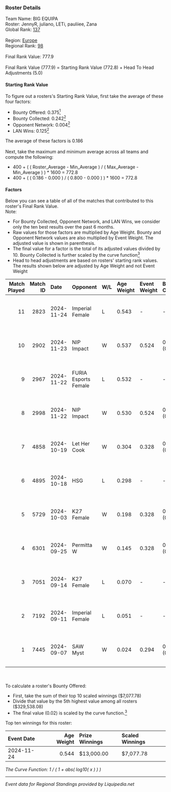### Roster Details<br />
Team Name: BIG EQUIPA<br />
Roster: JennyR, juliano, LETi, pauliiee, Zana<br />
Global Rank: [137](../standings_global.md)<br />
<br />
Region: [Europe]( ../standings_europe.md)<br />
Regional Rank: [98]( ../standings_europe.md)<br />
<br />
Final Rank Value:  777.9<br />
<br />
Final Rank Value (777.9) = Starting Rank Value (772.8) + Head To Head Adjustments (5.0)<br />

#### Starting Rank Value<br />
To figure out a rosters's Starting Rank Value, first take the average of these four factors:<br />
- Bounty Offered: 0.375[<sup>1</sup>](#table2)
- Bounty Collected: 0.242[<sup>2</sup>](#table1)
- Opponent Network: 0.004[<sup>2</sup>](#table1)
- LAN Wins: 0.125[<sup>2</sup>](#table1)

The average of these factors is 0.186<br />
<br />
Next, take the maximum and minimum average across all teams and compute the following:<br />
- 400 + ( ( Roster_Average - Min_Average ) / ( Max_Average - Min_Average ) ) * 1600 = 772.8
- 400 + ( ( 0.186 - 0.000 ) / ( 0.800 - 0.000 ) ) * 1600 = 772.8


#### Factors<br />
Below you can see a table of all of the matches that contributed to this roster's Final Rank Value.<br />
Note:<br />

- For Bounty Collected, Opponent Network, and LAN Wins, we consider only the ten best results over the past 6 months.
- Raw values for those factors are multiplied by Age Weight. Bounty and Opponent Network values are also multiplied by Event Weight. The adjusted value is shown in parenthesis.
- The final value for a factor is the total of its adjusted values divided by 10. Bounty Collected is further scaled by the curve function[<sup>3</sup>](#curveFunction)
- Head to head adjustments are based on rosters' starting rank values. The results shown below are adjusted by Age Weight and not Event Weight
<span id="table1"></span><br />


| Match Played | Match ID | Date       | Opponent             | W/L | Age Weight | Event Weight | Bounty Collected | Opponent Network | LAN Wins  | H2H Adj. | Roster                                |
| -: | -: | :- | :- | :- | :- | :- | :- | :- | :- | -: | :- |
|           11 |     2823 | 2024-11-24 | Imperial Female      | L   | 0.543      | -            | -                | -                | -         |    -3.34 | JennyR, juliano, LETi, pauliiee, Zana |
|           10 |     2902 | 2024-11-23 | NIP Impact           | W   | 0.537      | 0.524        | 0.012 (0.003)    | 0.046 (0.013)    | 1 (0.537) |     7.00 | JennyR, juliano, LETi, pauliiee, Zana |
|            9 |     2967 | 2024-11-22 | FURIA Esports Female | L   | 0.532      | -            | -                | -                | -         |    -4.95 | JennyR, juliano, LETi, pauliiee, Zana |
|            8 |     2998 | 2024-11-22 | NIP Impact           | W   | 0.530      | 0.524        | 0.012 (0.003)    | 0.046 (0.013)    | 1 (0.530) |     6.93 | JennyR, juliano, LETi, pauliiee, Zana |
|            7 |     4858 | 2024-10-19 | Let Her Cook         | W   | 0.304      | 0.328        | 0.002 (0.000)    | 0.030 (0.003)    | 0 (0.000) |     3.16 | JennyR, juliano, LETi, pauliiee, Zana |
|            6 |     4895 | 2024-10-18 | HSG                  | L   | 0.298      | -            | -                | -                | -         |    -6.32 | JennyR, juliano, LETi, pauliiee, Zana |
|            5 |     5729 | 2024-10-03 | K27 Female           | W   | 0.198      | 0.328        | 0.008 (0.001)    | 0.055 (0.004)    | 0 (0.000) |     2.53 | JennyR, juliano, LETi, pauliiee, Zana |
|            4 |     6301 | 2024-09-25 | Permitta W           | W   | 0.145      | 0.328        | 0.003 (0.000)    | 0.169 (0.008)    | 0 (0.000) |     1.53 | JennyR, juliano, LETi, pauliiee, Zana |
|            3 |     7051 | 2024-09-14 | K27 Female           | L   | 0.070      | -            | -                | -                | -         |    -1.31 | JennyR, juliano, LETi, pauliiee, Zana |
|            2 |     7192 | 2024-09-11 | Imperial Female      | L   | 0.051      | -            | -                | -                | -         |    -0.32 | JennyR, juliano, LETi, pauliiee, Zana |
|            1 |     7445 | 2024-09-07 | SAW Myst             | W   | 0.024      | 0.294        | 0.000 (0.000)    | 0.001 (0.000)    | 0 (0.000) |     0.12 | JennyR, juliano, LETi, pauliiee, Zana |

<br />
<span id="table2"></span><br />
To calculate a roster's Bounty Offered:<br />

- First, take the sum of their top 10 scaled winnings ($7,077.78)
- Divide that value by the 5th highest value among all rosters ($329,538.08)
- The final value (0.02) is scaled by the curve function.[<sup>3</sup>](#curveFunction)

Top ten winnings for this roster:<br />

| Event Date | Age Weight | Prize Winnings | Scaled Winnings |
| :- | -: | :- | :- |
| 2024-11-24 |      0.544 | $13,000.00     | $7,077.78       |


<span id="curveFunction"></span>_The Curve Function: 1 / ( 1 + abs( log10( x ) ) )_<br />

---
_Event data for Regional Standings provided by Liquipedia.net_<br />
